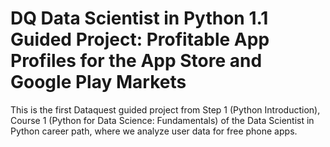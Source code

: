 # DQ Data Scientist in Python 1.1 Guided Project: Profitable App Profiles for the App Store and Google Play Markets

This is the first Dataquest guided project from Step 1 (Python Introduction), Course 1 (Python for Data Science: Fundamentals) of the Data Scientist in Python career path, where we analyze user data for free phone apps.
